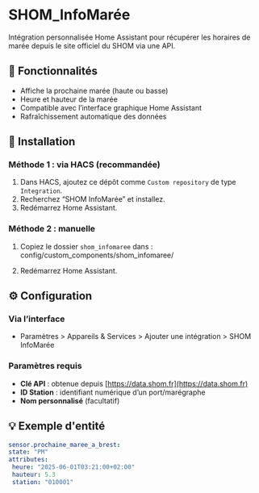 # SHOM_InfoMarée

Intégration personnalisée Home Assistant pour récupérer les horaires de marée depuis le site officiel du SHOM via une API.

## 🧭 Fonctionnalités

- Affiche la prochaine marée (haute ou basse)
- Heure et hauteur de la marée
- Compatible avec l’interface graphique Home Assistant
- Rafraîchissement automatique des données

## 🔧 Installation

### Méthode 1 : via HACS (recommandée)

1. Dans HACS, ajoutez ce dépôt comme `Custom repository` de type `Integration`.
2. Recherchez “SHOM InfoMarée” et installez.
3. Redémarrez Home Assistant.

### Méthode 2 : manuelle

1. Copiez le dossier `shom_infomaree` dans : config/custom_components/shom_infomaree/

2. Redémarrez Home Assistant.

## ⚙️ Configuration

### Via l’interface

- Paramètres > Appareils & Services > Ajouter une intégration > SHOM InfoMarée

### Paramètres requis

- **Clé API** : obtenue depuis [https://data.shom.fr](https://data.shom.fr)
- **ID Station** : identifiant numérique d’un port/marégraphe
- **Nom personnalisé** (facultatif)

## 💡 Exemple d'entité

```yaml
sensor.prochaine_maree_a_brest:
state: "PM"
attributes:
 heure: "2025-06-01T03:21:00+02:00"
 hauteur: 5.3
 station: "010001"


